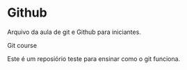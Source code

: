 # Github

Arquivo da aula de git e Github para iniciantes.

Git course

Este é um reposiório teste para ensinar como o git funciona.
